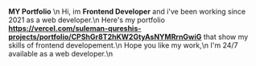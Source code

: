 **MY Portfolio** \n
Hi, im **Frontend Developer** and i've been working since 2021 as a web developer.\n
Here's my portfolio **https://vercel.com/suleman-qureshis-projects/portfolio/CPShGr8T2hKW2GtyAsNYMRrnGwiG** that show my skills of frontend developement.\n
Hope you like my work,\n
I'm 24/7 available as a web developer.\n
